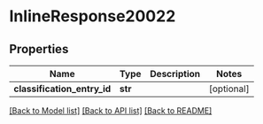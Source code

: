 # InlineResponse20022

## Properties
Name | Type | Description | Notes
------------ | ------------- | ------------- | -------------
**classification_entry_id** | **str** |  | [optional] 

[[Back to Model list]](../README.md#documentation-for-models) [[Back to API list]](../README.md#documentation-for-api-endpoints) [[Back to README]](../README.md)

